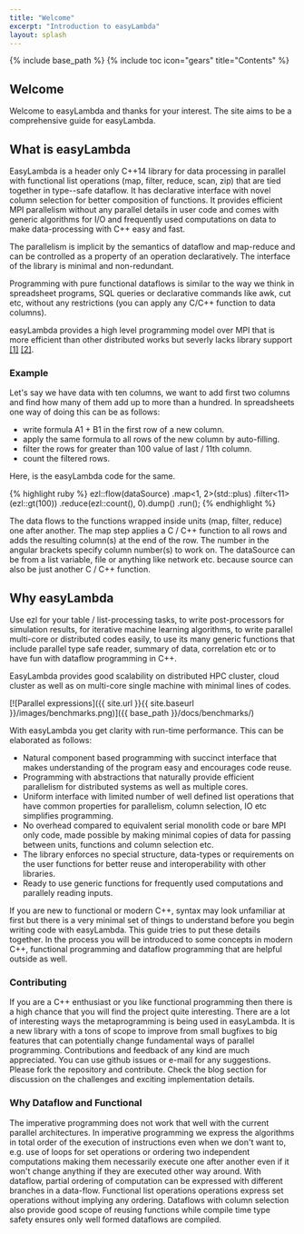 ```yaml
---
title: "Welcome"
excerpt: "Introduction to easyLambda"
layout: splash
---
```

{% include base_path %}
{% include toc icon="gears" title="Contents" %}

## Welcome

Welcome to easyLambda and thanks for your interest. The site aims to be a
comprehensive guide for easyLambda.

## What is easyLambda

EasyLambda is a header only C++14 library for data processing in parallel with
functional list operations (map, filter, reduce, scan, zip) that are tied
together in type--safe dataflow. It has declarative interface with novel column
selection for better composition of functions. It provides efficient MPI parallelism
without any parallel details in user code and comes with generic algorithms for
I/O and frequently used computations on data to make data-processing with C++
easy and fast.

The parallelism is implicit by the semantics of dataflow and map-reduce and can
be controlled as a property of an operation declaratively. The interface of the
library is minimal and non-redundant. 

Programming with pure functional dataflows is similar to the way we think in
spreadsheet programs, SQL queries or declarative commands like awk, cut etc,
without any restrictions (you can apply any C/C++ function to data columns). 

easyLambda provides a high level programming model over MPI that is more
efficient than other distributed works but severly lacks library support 
[[1]](http://www.sciencedirect.com/science/article/pii/S1877050915017895)
[[2]](http://www.dursi.ca/hpc-is-dying-and-mpi-is-killing-it/).

### Example
Let's say we have data with ten columns, we want to add first two columns and
find how many of them add up to more than a hundred. In spreadsheets one way of
doing this can be as follows:

- write formula A1 + B1 in the first row of a new column. 
- apply the same formula to all rows of the new column by auto-filling.
- filter the rows for greater than 100 value of last / 11th column.
- count the filtered rows.

Here, is the easyLambda code for the same.

{% highlight ruby %}
ezl::flow(dataSource)
  .map<1, 2>(std::plus)
  .filter<11>(ezl::gt(100))
  .reduce(ezl::count(), 0).dump()
  .run();
{% endhighlight %}

The data flows to the functions wrapped inside units (map, filter, reduce) one
after another. The map step applies a C / C++ function to all rows and adds the
resulting column(s) at the end of the row. The number in the angular brackets
specify column number(s) to work on. The dataSource can be from a list
variable, file or anything like network etc. because source can also be just
another C / C++ function.

## Why easyLambda

Use ezl for your table / list-processing tasks, to write post-processors for
simulation results, for iterative machine learning algorithms, to write
parallel multi-core or distributed codes easily, to use its many generic
functions that include parallel type safe reader, summary of data, correlation
etc or to have fun with dataflow programming in C++. 

EasyLambda provides good scalability on distributed HPC cluster, cloud cluster
as well as on multi-core single machine with minimal lines of codes.

[![Parallel expressions]({{ site.url }}{{ site.baseurl }}/images/benchmarks.png)]({{ base_path }}/docs/benchmarks/)

With easyLambda you get clarity with run-time performance. This
can be elaborated as follows:

- Natural component based programming with succinct interface that makes 
  understanding of the program easy and encourages code reuse.
- Programming with abstractions that naturally provide efficient parallelism
  for distributed systems as well as multiple cores.
- Uniform interface with limited number of well defined list operations that
have common properties for parallelism, column selection, IO etc simplifies
programming.
- No overhead compared to equivalent serial monolith code or bare MPI
only code, made possible by making minimal copies of data for passing
between units, functions and column selection etc.
- The library enforces no special structure, data-types or requirements on the
user functions for better reuse and interoperability with other libraries.
- Ready to use generic functions for frequently used computations and parallely
  reading inputs.

If you are new to functional or modern C++, syntax may look unfamiliar at first
but there is a very minimal set of things to understand before you begin
writing code with easyLambda. This guide tries to put these details together.
In the process you will be introduced to some concepts in modern C++,
functional programming and dataflow programming that are helpful outside as
well.

### Contributing

If you are a C++ enthusiast or you like functional programming then there is a
high chance that you will find the project quite interesting. There are a lot
of interesting ways the metaprogramming is being used in easyLambda. It is a
new library with a tons of scope to improve from small bugfixes to big features
that can potentially change fundamental ways of parallel programming.
Contributions and feedback of any kind are much appreciated. You can use github
issues or e-mail for any suggestions. Please fork the repository and
contribute. Check the blog section for discussion on the challenges and
exciting implementation details.

### Why Dataflow and Functional

The imperative programming does not work that well with the current parallel
architectures. In imperative programming we express the algorithms in total
order of the execution of instructions even when we don't want to, e.g. use of
loops for set operations or ordering two independent computations making them
necessarily execute one after another even if it won't change anything if they
are executed other way around. With dataflow, partial ordering of computation
can be expressed with different branches in a data-flow. Functional list operations
operations express set operations without implying any ordering. Dataflows with
column selection also provide good scope of reusing functions while compile
time type safety ensures only well formed dataflows are compiled.
